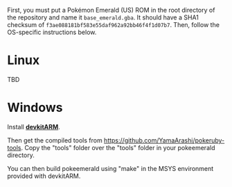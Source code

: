 First, you must put a Pokémon Emerald (US) ROM in the root directory of the repository and name it `base_emerald.gba`. It should have a SHA1 checksum of `f3ae088181bf583e55daf962a92bb46f4f1d07b7`. Then, follow the OS-specific instructions below.

# Linux

TBD

# Windows

Install [**devkitARM**](http://devkitpro.org/wiki/Getting_Started/devkitARM).

Then get the compiled tools from https://github.com/YamaArashi/pokeruby-tools. Copy the "tools" folder over the "tools" folder in your pokeemerald directory.

You can then build pokeemerald using "make" in the MSYS environment provided with devkitARM.
